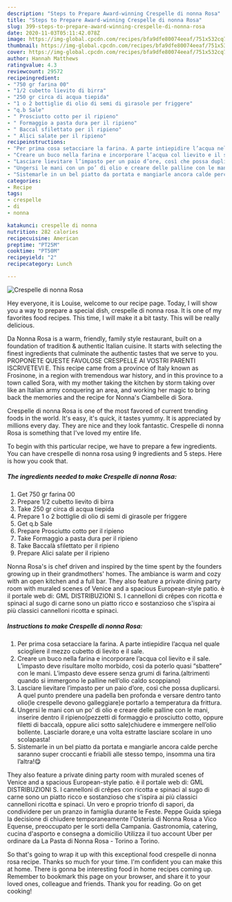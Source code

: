 ```yaml
---
description: "Steps to Prepare Award-winning Crespelle di nonna Rosa"
title: "Steps to Prepare Award-winning Crespelle di nonna Rosa"
slug: 399-steps-to-prepare-award-winning-crespelle-di-nonna-rosa
date: 2020-11-03T05:11:42.078Z
image: https://img-global.cpcdn.com/recipes/bfa9dfe80074eeaf/751x532cq70/crespelle-di-nonna-rosa-recipe-main-photo.jpg
thumbnail: https://img-global.cpcdn.com/recipes/bfa9dfe80074eeaf/751x532cq70/crespelle-di-nonna-rosa-recipe-main-photo.jpg
cover: https://img-global.cpcdn.com/recipes/bfa9dfe80074eeaf/751x532cq70/crespelle-di-nonna-rosa-recipe-main-photo.jpg
author: Hannah Matthews
ratingvalue: 4.3
reviewcount: 29572
recipeingredient:
- "750 gr farina 00"
- "1/2 cubetto lievito di birra"
- "250 gr circa di acqua tiepida"
- "1 o 2 bottiglie di olio di semi di girasole per friggere"
- "q.b Sale"
- " Prosciutto cotto per il ripieno"
- " Formaggio a pasta dura per il ripieno"
- " Baccal sfilettato per il ripieno"
- " Alici salate per il ripieno"
recipeinstructions:
- "Per prima cosa setacciare la farina. A parte intiepidire l’acqua nel quale sciogliere il mezzo cubetto di lievito e il sale."
- "Creare un buco nella farina e incorporare l’acqua col lievito e il sale. L’impasto deve risultare molto morbido, così da poterlo quasi “sbattere” con le mani. L’impasto deve essere senza grumi di farina.(altrimenti quando si immergono le palline nell’olio caldo scoppiano)"
- "Lasciare lievitare l’impasto per un paio d’ore, così che possa duplicarsi. A quel punto prendere una padella ben profonda e versare dentro tanto olio(le crespelle devono galleggiare)e portarlo a temperatura da frittura."
- "Ungersi le mani con un po’ di olio e creare delle palline con le mani, inserire dentro il ripieno(pezzetti di formaggio e prosciutto cotto, oppure filetti di baccalà, oppure alici sotto sale)chiudere e immergere nell’olio bollente. Lasciarle dorare,e una volta estratte lasciare scolare in uno scolapasta!"
- "Sistemarle in un bel piatto da portata e mangiarle ancora calde perche saranno super croccanti e friabili alle stesso tempo, insomma una tira l’altra!😋"
categories:
- Recipe
tags:
- crespelle
- di
- nonna

katakunci: crespelle di nonna 
nutrition: 282 calories
recipecuisine: American
preptime: "PT25M"
cooktime: "PT50M"
recipeyield: "2"
recipecategory: Lunch

---
```



![Crespelle di nonna Rosa](https://img-global.cpcdn.com/recipes/bfa9dfe80074eeaf/751x532cq70/crespelle-di-nonna-rosa-recipe-main-photo.jpg)

Hey everyone, it is Louise, welcome to our recipe page. Today, I will show you a way to prepare a special dish, crespelle di nonna rosa. It is one of my favorites food recipes. This time, I will make it a bit tasty. This will be really delicious.

Da Nonna Rosa is a warm, friendly, family style restaurant, built on a foundation of tradition &amp; authentic Italian cuisine. It starts with selecting the finest ingredients that culminate the authentic tastes that we serve to you. PROPONETE QUESTE FAVOLOSE CRESPELLE AI VOSTRI PARENTI ISCRIVETEVI E. This recipe came from a province of Italy known as Frosinone, in a region with tremendous war history, and in this province to a town called Sora, with my mother taking the kitchen by storm taking over like an Italian army conquering an area, and working her magic to bring back the memories and the recipe for Nonna&#39;s Ciambelle di Sora.

Crespelle di nonna Rosa is one of the most favored of current trending foods in the world. It's easy, it's quick, it tastes yummy. It is appreciated by millions every day. They are nice and they look fantastic. Crespelle di nonna Rosa is something that I've loved my entire life.


To begin with this particular recipe, we have to prepare a few ingredients. You can have crespelle di nonna rosa using 9 ingredients and 5 steps. Here is how you cook that.

<!--inarticleads1-->

##### The ingredients needed to make Crespelle di nonna Rosa:

1. Get 750 gr farina 00
1. Prepare 1/2 cubetto lievito di birra
1. Take 250 gr circa di acqua tiepida
1. Prepare 1 o 2 bottiglie di olio di semi di girasole per friggere
1. Get q.b Sale
1. Prepare  Prosciutto cotto per il ripieno
1. Take  Formaggio a pasta dura per il ripieno
1. Take  Baccalà sfilettato per il ripieno
1. Prepare  Alici salate per il ripieno


Nonna Rosa&#39;s is chef driven and inspired by the time spent by the founders growing up in their grandmothers&#39; homes. The ambiance is warm and cozy with an open kitchen and a full bar. They also feature a private dining party room with muraled scenes of Venice and a spacious European-style patio. è il portale web di: GML DISTRIBUZIONI S. I cannelloni di crêpes con ricotta e spinaci al sugo di carne sono un piatto ricco e sostanzioso che s&#39;ispira ai più classici cannelloni ricotta e spinaci. 

<!--inarticleads2-->

##### Instructions to make Crespelle di nonna Rosa:

1. Per prima cosa setacciare la farina. A parte intiepidire l’acqua nel quale sciogliere il mezzo cubetto di lievito e il sale.
1. Creare un buco nella farina e incorporare l’acqua col lievito e il sale. L’impasto deve risultare molto morbido, così da poterlo quasi “sbattere” con le mani. L’impasto deve essere senza grumi di farina.(altrimenti quando si immergono le palline nell’olio caldo scoppiano)
1. Lasciare lievitare l’impasto per un paio d’ore, così che possa duplicarsi. A quel punto prendere una padella ben profonda e versare dentro tanto olio(le crespelle devono galleggiare)e portarlo a temperatura da frittura.
1. Ungersi le mani con un po’ di olio e creare delle palline con le mani, inserire dentro il ripieno(pezzetti di formaggio e prosciutto cotto, oppure filetti di baccalà, oppure alici sotto sale)chiudere e immergere nell’olio bollente. Lasciarle dorare,e una volta estratte lasciare scolare in uno scolapasta!
1. Sistemarle in un bel piatto da portata e mangiarle ancora calde perche saranno super croccanti e friabili alle stesso tempo, insomma una tira l’altra!😋


They also feature a private dining party room with muraled scenes of Venice and a spacious European-style patio. è il portale web di: GML DISTRIBUZIONI S. I cannelloni di crêpes con ricotta e spinaci al sugo di carne sono un piatto ricco e sostanzioso che s&#39;ispira ai più classici cannelloni ricotta e spinaci. Un vero e proprio trionfo di sapori, da condividere per un pranzo in famiglia durante le Feste. Peppe Guida spiega la decisione di chiudere temporaneamente l&#39;Osteria di Nonna Rosa a Vico Equense, preoccupato per le sorti della Campania. Gastronomia, catering, cucina d&#39;asporto e consegna a domicilio Utilizza il tuo account Uber per ordinare da La Pasta di Nonna Rosa - Torino a Torino. 

So that's going to wrap it up with this exceptional food crespelle di nonna rosa recipe. Thanks so much for your time. I'm confident you can make this at home. There is gonna be interesting food in home recipes coming up. Remember to bookmark this page on your browser, and share it to your loved ones, colleague and friends. Thank you for reading. Go on get cooking!
